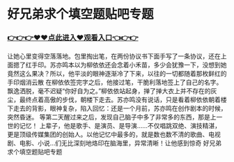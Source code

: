 # 好兄弟求个填空题贴吧专题


### <a href="https://github.com/dbdbdbdbg/vbgj/issues/1">👉👉👉♥♥点此进入♥观看入口👈👉👉</a>
 让她心里变得空落落地。包里掏出笔，在两份协议书下面手写了一条协议，还在上面摁了红手印。苏亦鸣本以为柳依依还会念着小禾苗，多少会犹豫一下，没想到她竟然这么果决？所以，他平淡的眼神逐渐冷了下来，以往的一切都随着那枚鲜红的手印烟消云散
在柳依依签完字之后，他接过笔，干脆利落地签上了自己的名字。飘逸洒脱，毫不迟疑“你好自为之。”柳依依站起身，掸了掸大衣上并不存在的灰尘，最终点着高傲的步伐，朝楼下走去。苏亦鸣没有说话，只是看着柳依依朝着楼下走去的背影，眼神复杂，陷入回忆：还是一个月前，苏亦鸣在创作剧本的时候，突然昏迷。
等第二天醒过来之后，发现自己脑子中多了非常多的东西，那是上一世的记忆！
上辈子，他是歌手、是演员、是导演……不仅唱跳双绝、演技精湛，更是顶级传媒集团的创始人。以他记忆中最多的，就是数也数不清的歌曲、电视剧、电影、小说…们无比深刻地烙印在脑海里，异常清晰！让他感到惊奇
好兄弟求个填空题贴吧专题
